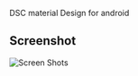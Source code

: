 DSC material Design for android


## Screenshot
![Screen Shots](https://photos.google.com/photo/AF1QipNka-Tuvd2Cvd_H3SnfYaiEkPA5qkSTXqv9rnxl)
